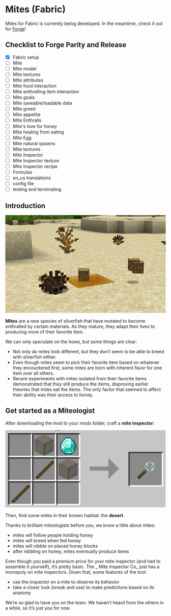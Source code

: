 # Mites (Fabric)

Mites for Fabric is currently being developed. In the meantime, check it out for [Forge](https://github.com/Nurdoidz/Mites)!

## Checklist to Forge Parity and Release

- [x] Fabric setup
- [ ] Mite
- [ ] Mite model
- [ ] Mite textures
- [ ] Mite attributes
- [ ] Mite food interaction
- [ ] Mite enthralling item interaction
- [ ] Mite goals
- [ ] Mite saveable/loadable data
- [ ] Mite greed
- [ ] Mite appetite
- [ ] Mite Enthralls
- [ ] Mite's love for honey
- [ ] Mite healing from eating
- [ ] Mite Egg
- [ ] Mite natural spawns
- [ ] Mite textures
- [ ] Mite Inspector
- [ ] Mite Inspector texture
- [ ] Mite Inspector recipe
- [ ] Formulas
- [ ] en_us translations
- [ ] config file
- [ ] testing and terminating

## Introduction

![](https://raw.githubusercontent.com/Nurdoidz/Mites-Fabric/1.19.2/doc/MiteInNature.png)

**Mites** are a new species of silverfish that have mutated to become enthralled by certain materials. As they mature,
they adapt their lives to producing more of their favorite item.

We can only speculate on the hows, but some things are clear:

- Not only do mites look different, but they don’t seem to be able to breed with silverfish either.
- Even though mites seem to pick their favorite item based on whatever they encountered first, some mites are born with
  inherent favor for one item over all others.
- Recent experiments with mites isolated from their favorite items demonstrated that they still produce the items,
  disproving earlier theories that mites eat the items. The only factor that seemed to affect their ability was their
  access to honey.

## Get started as a Miteologist

After downloading the mod to your mods folder, craft a **mite inspector**:

![](https://raw.githubusercontent.com/Nurdoidz/Mites-Fabric/1.19.2/doc/MiteInspectorRecipe.png)

Then, find some mites in their known habitat: the **desert**.

Thanks to brilliant miteologists before you, we know a little about mites:

- mites will follow people holding honey
- mites will breed when fed honey
- mites will nibble on placed honey blocks
- after nibbling on honey, mites eventually produce items

Even though you paid a premium price for your mite inspector (and had to assemble it yourself), it’s pretty basic. The _
Mite Inspector Co_ just has a monopoly on mite inspectors. Given that, some features of the tool:

- use the inspector on a mite to observe its behavior
- take a closer look (sneak and use) to make predictions based on its anatomy

We’re so glad to have you on the team. We haven’t heard from the others in a while, so it’s just you for now.
